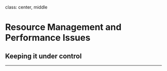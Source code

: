 
class: center, middle

# Resource Management and Performance Issues
## Keeping it under control

---
